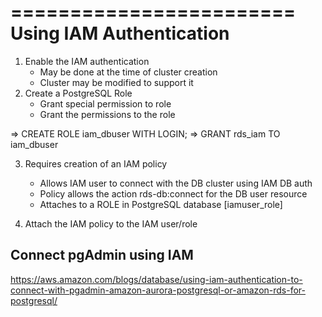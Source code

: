========================
Using IAM Authentication
========================
1. Enable the IAM authentication
    * May be done at the time of cluster creation
    * Cluster may be modified to support it
2. Create a PostgreSQL Role
    * Grant special permission to role 
    * Grant the permissions to the role

=> CREATE ROLE iam_dbuser WITH LOGIN;
=> GRANT rds_iam TO iam_dbuser

3. Requires creation of an IAM policy 
    * Allows IAM user to connect with the DB cluster using IAM DB auth
    * Policy allows the action   rds-db:connect for the DB user resource
    * Attaches to a ROLE in PostgreSQL database [iamuser_role]



4. Attach the IAM policy to the IAM user/role



Connect pgAdmin using IAM 
-------------------------
https://aws.amazon.com/blogs/database/using-iam-authentication-to-connect-with-pgadmin-amazon-aurora-postgresql-or-amazon-rds-for-postgresql/

